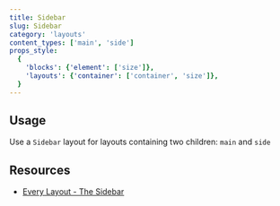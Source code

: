 ```yaml
---
title: Sidebar
slug: Sidebar
category: 'layouts'
content_types: ['main', 'side']
props_style:
  {
    'blocks': {'element': ['size']},
    'layouts': {'container': ['container', 'size']},
  }
---
```


## Usage

Use a `Sidebar` layout for layouts containing two children: `main` and `side`

## Resources

- [Every Layout - The Sidebar](https://every-layout.dev/layouts/sidebar/)
